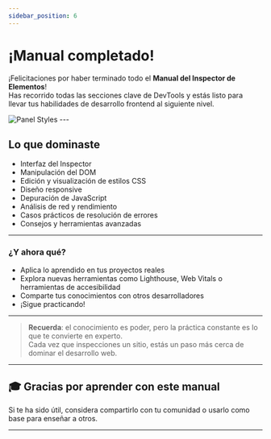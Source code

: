 ```yaml
---
sidebar_position: 6
---
```



# ¡Manual completado!

¡Felicitaciones por haber terminado todo el **Manual del Inspector de Elementos**!  
Has recorrido todas las secciones clave de DevTools y estás listo para llevar tus habilidades de desarrollo frontend al siguiente nivel.

<img src="/img/congrats.gif" alt="Panel Styles" className="custom-img" />
---

##  Lo que dominaste

- Interfaz del Inspector  
- Manipulación del DOM  
- Edición y visualización de estilos CSS  
- Diseño responsive  
- Depuración de JavaScript  
- Análisis de red y rendimiento  
- Casos prácticos de resolución de errores  
- Consejos y herramientas avanzadas  

---

###  ¿Y ahora qué?

- Aplica lo aprendido en tus proyectos reales  
- Explora nuevas herramientas como Lighthouse, Web Vitals o herramientas de accesibilidad  
- Comparte tus conocimientos con otros desarrolladores  
- ¡Sigue practicando!

---

>  **Recuerda**: el conocimiento es poder, pero la práctica constante es lo que te convierte en experto.  
Cada vez que inspecciones un sitio, estás un paso más cerca de dominar el desarrollo web.


---

## 🎓 Gracias por aprender con este manual

Si te ha sido útil, considera compartirlo con tu comunidad o usarlo como base para enseñar a otros.

---
 
